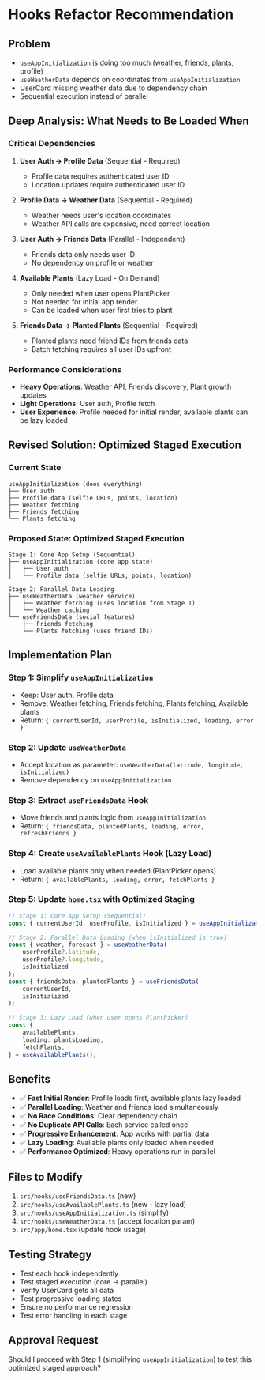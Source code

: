 # Hooks Refactor Recommendation

## Problem

- `useAppInitialization` is doing too much (weather, friends, plants, profile)
- `useWeatherData` depends on coordinates from `useAppInitialization`
- UserCard missing weather data due to dependency chain
- Sequential execution instead of parallel

## Deep Analysis: What Needs to Be Loaded When

### Critical Dependencies

1. **User Auth → Profile Data** (Sequential - Required)
    - Profile data requires authenticated user ID
    - Location updates require authenticated user ID

2. **Profile Data → Weather Data** (Sequential - Required)
    - Weather needs user's location coordinates
    - Weather API calls are expensive, need correct location

3. **User Auth → Friends Data** (Parallel - Independent)
    - Friends data only needs user ID
    - No dependency on profile or weather

4. **Available Plants** (Lazy Load - On Demand)
    - Only needed when user opens PlantPicker
    - Not needed for initial app render
    - Can be loaded when user first tries to plant

5. **Friends Data → Planted Plants** (Sequential - Required)
    - Planted plants need friend IDs from friends data
    - Batch fetching requires all user IDs upfront

### Performance Considerations

- **Heavy Operations**: Weather API, Friends discovery, Plant growth updates
- **Light Operations**: User auth, Profile fetch
- **User Experience**: Profile needed for initial render, available plants can be lazy loaded

## Revised Solution: Optimized Staged Execution

### Current State

```
useAppInitialization (does everything)
├── User auth
├── Profile data (selfie URLs, points, location)
├── Weather fetching
├── Friends fetching
└── Plants fetching
```

### Proposed State: Optimized Staged Execution

```
Stage 1: Core App Setup (Sequential)
├── useAppInitialization (core app state)
│   ├── User auth
│   └── Profile data (selfie URLs, points, location)

Stage 2: Parallel Data Loading
├── useWeatherData (weather service)
│   ├── Weather fetching (uses location from Stage 1)
│   └── Weather caching
└── useFriendsData (social features)
    ├── Friends fetching
    └── Plants fetching (uses friend IDs)
```

## Implementation Plan

### Step 1: Simplify `useAppInitialization`

- Keep: User auth, Profile data
- Remove: Weather fetching, Friends fetching, Plants fetching, Available plants
- Return: `{ currentUserId, userProfile, isInitialized, loading, error }`

### Step 2: Update `useWeatherData`

- Accept location as parameter: `useWeatherData(latitude, longitude, isInitialized)`
- Remove dependency on `useAppInitialization`

### Step 3: Extract `useFriendsData` Hook

- Move friends and plants logic from `useAppInitialization`
- Return: `{ friendsData, plantedPlants, loading, error, refreshFriends }`

### Step 4: Create `useAvailablePlants` Hook (Lazy Load)

- Load available plants only when needed (PlantPicker opens)
- Return: `{ availablePlants, loading, error, fetchPlants }`

### Step 5: Update `home.tsx` with Optimized Staging

```typescript
// Stage 1: Core App Setup (Sequential)
const { currentUserId, userProfile, isInitialized } = useAppInitialization();

// Stage 2: Parallel Data Loading (when isInitialized is true)
const { weather, forecast } = useWeatherData(
    userProfile?.latitude,
    userProfile?.longitude,
    isInitialized
);
const { friendsData, plantedPlants } = useFriendsData(
    currentUserId,
    isInitialized
);

// Stage 3: Lazy Load (when user opens PlantPicker)
const {
    availablePlants,
    loading: plantsLoading,
    fetchPlants,
} = useAvailablePlants();
```

## Benefits

- ✅ **Fast Initial Render**: Profile loads first, available plants lazy loaded
- ✅ **Parallel Loading**: Weather and friends load simultaneously
- ✅ **No Race Conditions**: Clear dependency chain
- ✅ **No Duplicate API Calls**: Each service called once
- ✅ **Progressive Enhancement**: App works with partial data
- ✅ **Lazy Loading**: Available plants only loaded when needed
- ✅ **Performance Optimized**: Heavy operations run in parallel

## Files to Modify

1. `src/hooks/useFriendsData.ts` (new)
2. `src/hooks/useAvailablePlants.ts` (new - lazy load)
3. `src/hooks/useAppInitialization.ts` (simplify)
4. `src/hooks/useWeatherData.ts` (accept location param)
5. `src/app/home.tsx` (update hook usage)

## Testing Strategy

- Test each hook independently
- Test staged execution (core → parallel)
- Verify UserCard gets all data
- Test progressive loading states
- Ensure no performance regression
- Test error handling in each stage

## Approval Request

Should I proceed with Step 1 (simplifying `useAppInitialization`) to test this optimized staged approach?
